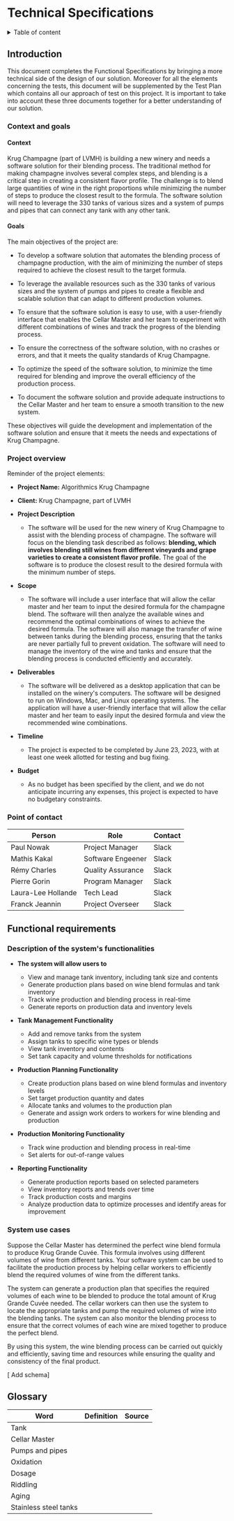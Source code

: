 # Technical Specifications

<details>

<summary>
Table of content
</summary>

- [Technical Specifications](#technical-specifications)
  - [Introduction](#introduction)
    - [Context and goals](#context-and-goals)
      - [Context](#context)
      - [Goals](#goals)
    - [Project overview](#project-overview)
    - [Point of contact](#point-of-contact)
  - [Functional requirements](#functional-requirements)
    - [Description of the system's functionalities](#description-of-the-systems-functionalities)
    - [System use cases](#system-use-cases)
  - [Glossary](#glossary)

</details>

## Introduction

This document completes the Functional Specifications by bringing a more technical side of the design of our solution. Moreover for all the elements concerning the tests, this document will be supplemented by the Test Plan which contains all our approach of test on this project.
It is important to take into account these three documents together for a better understanding of our solution.

### Context and goals

#### Context

Krug Champagne (part of LVMH) is building a new winery and needs a software solution for their blending process. The traditional method for making champagne involves several complex steps, and blending is a critical step in creating a consistent flavor profile. The challenge is to blend large quantities of wine in the right proportions while minimizing the number of steps to produce the closest result to the formula. The software solution will need to leverage the 330 tanks of various sizes and a system of pumps and pipes that can connect any tank with any other tank.

#### Goals

The main objectives of the project are:

- To develop a software solution that automates the blending process of champagne production, with the aim of minimizing the number of steps required to achieve the closest result to the target formula.

- To leverage the available resources such as the 330 tanks of various sizes and the system of pumps and pipes to create a flexible and scalable solution that can adapt to different production volumes.

- To ensure that the software solution is easy to use, with a user-friendly interface that enables the Cellar Master and her team to experiment with different combinations of wines and track the progress of the blending process.

- To ensure the correctness of the software solution, with no crashes or errors, and that it meets the quality standards of Krug Champagne.

- To optimize the speed of the software solution, to minimize the time required for blending and improve the overall efficiency of the production process.

- To document the software solution and provide adequate instructions to the Cellar Master and her team to ensure a smooth transition to the new system.

These objectives will guide the development and implementation of the software solution and ensure that it meets the needs and expectations of Krug Champagne.

### Project overview

Reminder of the project elements:

- **Project Name:** Algorithmics Krug Champagne

- **Client:** Krug Champagne, part of LVMH

- **Project Description**

  - The software will be used for the new winery of Krug Champagne to assist with the blending process of champagne. The software will focus on the blending task described as follows: **blending, which involves blending still wines from different vineyards and grape varieties to create a consistent flavor profile.** The goal of the software is to produce the closest result to the desired formula with the minimum number of steps.

- **Scope**

  - The software will include a user interface that will allow the cellar master and her team to input the desired formula for the champagne blend. The software will then analyze the available wines and recommend the optimal combinations of wines to achieve the desired formula. The software will also manage the transfer of wine between tanks during the blending process, ensuring that the tanks are never partially full to prevent oxidation. The software will need to manage the inventory of the wine and tanks and ensure that the blending process is conducted efficiently and accurately.

- **Deliverables**

  - The software will be delivered as a desktop application that can be installed on the winery's computers. The software will be designed to run on Windows, Mac, and Linux operating systems. The application will have a user-friendly interface that will allow the cellar master and her team to easily input the desired formula and view the recommended wine combinations.

- **Timeline**

  - The project is expected to be completed by June 23, 2023, with at least one week allotted for testing and bug fixing.

- **Budget**

  - As no budget has been specified by the client, and we do not anticipate incurring any expenses, this project is expected to have no budgetary constraints.

### Point of contact

| Person             | Role              | Contact |
|--------------------|-------------------|---------|
| Paul Nowak         | Project Manager   | Slack   |
| Mathis Kakal       | Software Engeener | Slack   |
| Rémy Charles       | Quality Assurance | Slack   |
| Pierre Gorin       | Program Manager   | Slack   |
| Laura-Lee Hollande | Tech Lead         | Slack   |
| Franck Jeannin     | Project Overseer  | Slack   |

## Functional requirements

### Description of the system's functionalities

- **The system will allow users to**

  - View and manage tank inventory, including tank size and contents
  - Generate production plans based on wine blend formulas and tank inventory
  - Track wine production and blending process in real-time
  - Generate reports on production data and inventory levels

- **Tank Management Functionality**

  - Add and remove tanks from the system
  - Assign tanks to specific wine types or blends
  - View tank inventory and contents
  - Set tank capacity and volume thresholds for notifications

- **Production Planning Functionality**

  - Create production plans based on wine blend formulas and inventory levels
  - Set target production quantity and dates
  - Allocate tanks and volumes to the production plan
  - Generate and assign work orders to workers for wine blending and production

- **Production Monitoring Functionality**

  - Track wine production and blending process in real-time
  - Set alerts for out-of-range values

- **Reporting Functionality**

  - Generate production reports based on selected parameters
  - View inventory reports and trends over time
  - Track production costs and margins
  - Analyze production data to optimize processes and identify areas for improvement

### System use cases

Suppose the Cellar Master has determined the perfect wine blend formula to produce Krug Grande Cuvée. This formula involves using different volumes of wine from different tanks. Your software system can be used to facilitate the production process by helping cellar workers to efficiently blend the required volumes of wine from the different tanks.

The system can generate a production plan that specifies the required volumes of each wine to be blended to produce the total amount of Krug Grande Cuvée needed. The cellar workers can then use the system to locate the appropriate tanks and pump the required volumes of wine into the blending tanks. The system can also monitor the blending process to ensure that the correct volumes of each wine are mixed together to produce the perfect blend.

By using this system, the wine blending process can be carried out quickly and efficiently, saving time and resources while ensuring the quality and consistency of the final product.

[ Add schema]

## Glossary

| Word                  | Definition | Source |
|-----------------------|------------|--------|
| Tank                  |            |        |
| Cellar Master         |            |        |
| Pumps and pipes       |            |        |
| Oxidation             |            |        |
| Dosage                |            |        |
| Riddling              |            |        |
| Aging                 |            |        |
| Stainless steel tanks |            |        |
